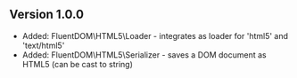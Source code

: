 Version 1.0.0
-------------

- Added: FluentDOM\HTML5\Loader - integrates as loader for 'html5' and 'text/html5'
- Added: FluentDOM\HTML5\Serializer - saves a DOM document as HTML5 (can be cast to string)
